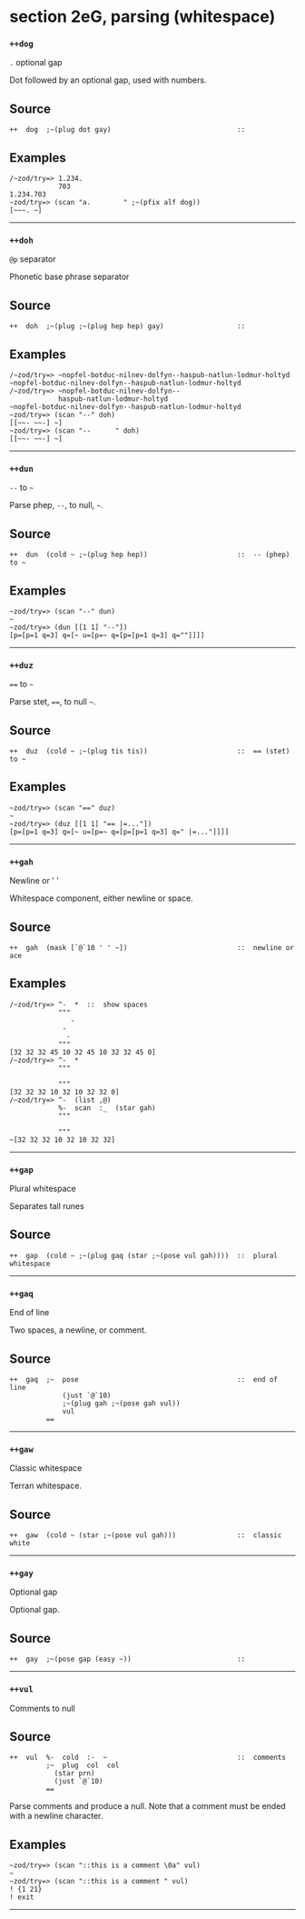 section 2eG, parsing (whitespace)
=================================

### `++dog`

`.` optional gap

Dot followed by an optional gap, used with numbers.

Source
------

    ++  dog  ;~(plug dot gay)                               ::

Examples
--------

    /~zod/try=> 1.234.
                703
    1.234.703
    ~zod/try=> (scan "a.        " ;~(pfix alf dog))
    [~~~. ~]

------------------------------------------------------------------------

### `++doh`

`@p` separator

Phonetic base phrase separator

Source
------

    ++  doh  ;~(plug ;~(plug hep hep) gay)                  ::

Examples
--------

    /~zod/try=> ~nopfel-botduc-nilnev-dolfyn--haspub-natlun-lodmur-holtyd
    ~nopfel-botduc-nilnev-dolfyn--haspub-natlun-lodmur-holtyd
    /~zod/try=> ~nopfel-botduc-nilnev-dolfyn--
                haspub-natlun-lodmur-holtyd
    ~nopfel-botduc-nilnev-dolfyn--haspub-natlun-lodmur-holtyd
    ~zod/try=> (scan "--" doh)
    [[~~- ~~-] ~]
    ~zod/try=> (scan "--      " doh)
    [[~~- ~~-] ~]

------------------------------------------------------------------------

### `++dun`

`--` to `~`

Parse phep, `--`, to null, `~`.

Source
------

    ++  dun  (cold ~ ;~(plug hep hep))                      ::  -- (phep) to ~

Examples
--------

    ~zod/try=> (scan "--" dun)
    ~
    ~zod/try=> (dun [[1 1] "--"])
    [p=[p=1 q=3] q=[~ u=[p=~ q=[p=[p=1 q=3] q=""]]]]

------------------------------------------------------------------------

### `++duz`

`==` to `~`

Parse stet, `==`, to null `~`.

Source
------

    ++  duz  (cold ~ ;~(plug tis tis))                      ::  == (stet) to ~

Examples
--------

    ~zod/try=> (scan "==" duz)
    ~
    ~zod/try=> (duz [[1 1] "== |=..."])
    [p=[p=1 q=3] q=[~ u=[p=~ q=[p=[p=1 q=3] q=" |=..."]]]]

------------------------------------------------------------------------

### `++gah`

Newline or ' '

Whitespace component, either newline or space.

Source
------

    ++  gah  (mask [`@`10 ' ' ~])                           ::  newline or ace

Examples
--------

    /~zod/try=> ^-  *  ::  show spaces
                """
                   -
                 -
                  -
                """
    [32 32 32 45 10 32 45 10 32 32 45 0]
    /~zod/try=> ^-  *
                """

                """
    [32 32 32 10 32 10 32 32 0]
    /~zod/try=> ^-  (list ,@)
                %-  scan  :_  (star gah)
                """

                """
    ~[32 32 32 10 32 10 32 32]

------------------------------------------------------------------------

### `++gap`

Plural whitespace

Separates tall runes

Source
------

    ++  gap  (cold ~ ;~(plug gaq (star ;~(pose vul gah))))  ::  plural whitespace

------------------------------------------------------------------------

### `++gaq`

End of line

Two spaces, a newline, or comment.
    
Source
------

    ++  gaq  ;~  pose                                       ::  end of line
                 (just `@`10)
                 ;~(plug gah ;~(pose gah vul))
                 vul
             ==


------------------------------------------------------------------------

### `++gaw`

Classic whitespace

Terran whitespace.

Source
------

    ++  gaw  (cold ~ (star ;~(pose vul gah)))               ::  classic white

------------------------------------------------------------------------

### `++gay`

Optional gap

Optional gap.

Source
------

    ++  gay  ;~(pose gap (easy ~))                          ::

------------------------------------------------------------------------

### `++vul`

Comments to null

Source
------

    ++  vul  %-  cold  :-  ~                                ::  comments
             ;~  plug  col  col
               (star prn)
               (just `@`10)
             ==

Parse comments and produce a null. Note that a comment must be ended
with a newline character.

Examples
--------

    ~zod/try=> (scan "::this is a comment \0a" vul)
    ~
    ~zod/try=> (scan "::this is a comment " vul)
    ! {1 21}
    ! exit

------------------------------------------------------------------------
